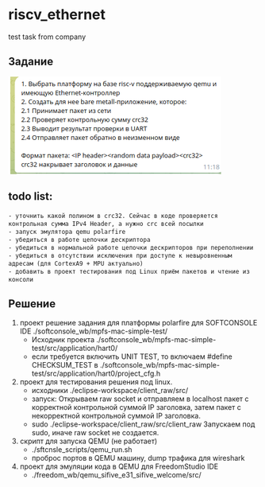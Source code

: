 # riscv_ethernet
test task from company

## Задание
![Task](./company_task.png)

## todo list:
    - уточнить какой полином в crc32. Сейчас в коде проверяется контрольная сумма IPv4 Header, а нужно crc всей посылки
    - запуск эмулятора qemu polarfire
    - убедиться в работе цепочки дескриптора
    - убедиться в нормальной работе цепочки дескрипторов при переполнении 
    - убедиться в отсутствии исключения при доступе к невыровненным адресам (для CortexA9 + MPU актуально)
    - добавить в проект тестирования под Linux приём пакетов и чтение из консоли

## Решение
1) проект решение задания для платформы polarfire для SOFTCONSOLE IDE
	./softconsole_wb/mpfs-mac-simple-test/
    - Исходник проекта ./softconsole_wb/mpfs-mac-simple-test/src/application/hart0/	
    -  если требуется включить UNIT TEST, то включаем #define CHECKSUM_TEST в ./softconsole_wb/mpfs-mac-simple-test/src/application/hart0/project_cfg.h 
2) проект для тестирования решения под linux. 
    - исходники ./eclipse-workspace/client_raw/src/
    - запуск: Открываем raw socket и отправляем в localhost пакет с корректной контрольной суммой IP заголовка, затем пакет с некорректной контрольной суммой IP заголовка.
    - sudo ./eclipse-workspace/client_raw/src/client_raw Запускаем под sudo, иначе raw socket не создается.
3) скрипт для запуска QEMU (не работает)
    - ./sftcnsle_scripts/qemu_run.sh
    - проброс портов в QEMU машину, dump трафика для wireshark
4) проект для эмуляции кода в QEMU для FreedomStudio IDE
    - ./freedom_wb/qemu_sifive_e31_sifive_welcome/src/

